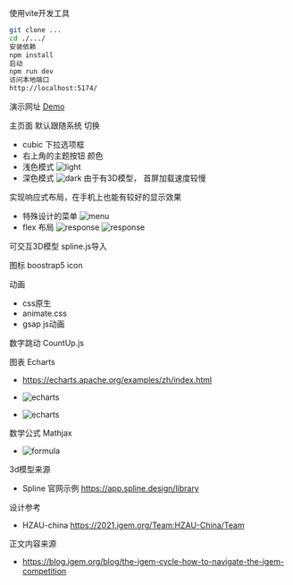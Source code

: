 
使用vite开发工具
```bash
git clone ...
cd ./.../
安装依赖
npm install
启动
npm run dev
访问本地端口
http://localhost:5174/
```

演示网址 [Demo](https://steven-cubic.vercel.app/)

主页面 默认跟随系统
切换
- cubic 下拉选项框
- 右上角的主题按钮
颜色
- 浅色模式
![light](./md-img/normal1.png)
- 深色模式
![dark](./md-img/normal2.png)
由于有3D模型， 首屏加载速度较慢

实现响应式布局，在手机上也能有较好的显示效果
- 特殊设计的菜单
![menu](./md-img/menu.png)
- flex 布局
![response](./md-img/responsive1.png)
![response](./md-img/responsive2.png)

可交互3D模型 spline.js导入

图标 boostrap5 icon

动画
- css原生
- animate.css
- gsap js动画


数字跳动 CountUp.js

图表 Echarts
- https://echarts.apache.org/examples/zh/index.html

- ![echarts](./md-img/echart1.png)
- ![echarts](./md-img/echart2.png)


数学公式 Mathjax
- ![formula](./md-img/formula.png)


3d模型来源
- Spline 官网示例 https://app.spline.design/library

设计参考
- HZAU-china https://2021.igem.org/Team:HZAU-China/Team

正文内容来源
- https://blog.igem.org/blog/the-igem-cycle-how-to-navigate-the-igem-competition